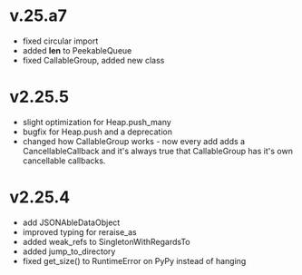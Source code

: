 # v.25.a7

* fixed circular import
* added __len__ to PeekableQueue
* fixed CallableGroup, added new class

# v2.25.5

* slight optimization for Heap.push_many
* bugfix for Heap.push and a deprecation
* changed how CallableGroup works - now every add adds a CancellableCallback
  and it's always true that CallableGroup has it's own cancellable callbacks.

# v2.25.4

* add JSONAbleDataObject
* improved typing for reraise_as
* added weak_refs to SingletonWithRegardsTo
* added jump_to_directory
* fixed get_size() to RuntimeError on PyPy instead of hanging
